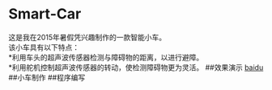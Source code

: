 # Smart-Car
这是我在2015年暑假凭兴趣制作的一款智能小车。  
该小车具有以下特点：  
*利用车头的超声波传感器检测与障碍物的距离，以进行避障。  
*利用舵机控制超声波传感器的转动，使检测障碍物更为灵活。
##效果演示
[baidu](http://www.baidu.com)
##小车制作
##程序编写
